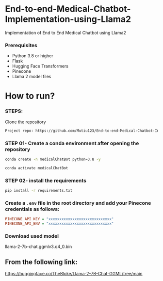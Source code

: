 # End-to-end-Medical-Chatbot-Implementation-using-Llama2

Implementation of End to End Medical Chatbot using Llama2

### Prerequisites
- Python 3.8 or higher
- Flask
- Hugging Face Transformers
- Pinecone
- Llama 2 model files

# How to run?
### STEPS:

Clone the repository

```bash
Project repo: https://github.com/Mutiu123/End-to-end-Medical-Chatbot-Implementation-using-Llama2.git
```

### STEP 01- Create a conda environment after opening the repository

```bash
conda create -n medicalChatBot python=3.8 -y
```

```bash
conda activate medicalChatBot
```

### STEP 02- install the requirements
```bash
pip install -r requirements.txt
```


### Create a `.env` file in the root directory and add your Pinecone credentials as follows:

```ini
PINECONE_API_KEY = "xxxxxxxxxxxxxxxxxxxxxxxxxxxxx"
PINECONE_API_ENV = "xxxxxxxxxxxxxxxxxxxxxxxxxxxxx"
```





### Download used model
llama-2-7b-chat.ggmlv3.q4_0.bin

## From the following link:
https://huggingface.co/TheBloke/Llama-2-7B-Chat-GGML/tree/main



